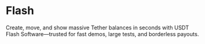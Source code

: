 # Flash
Create, move, and show massive Tether balances in seconds with USDT Flash Software—trusted for fast demos, large tests, and borderless payouts.
